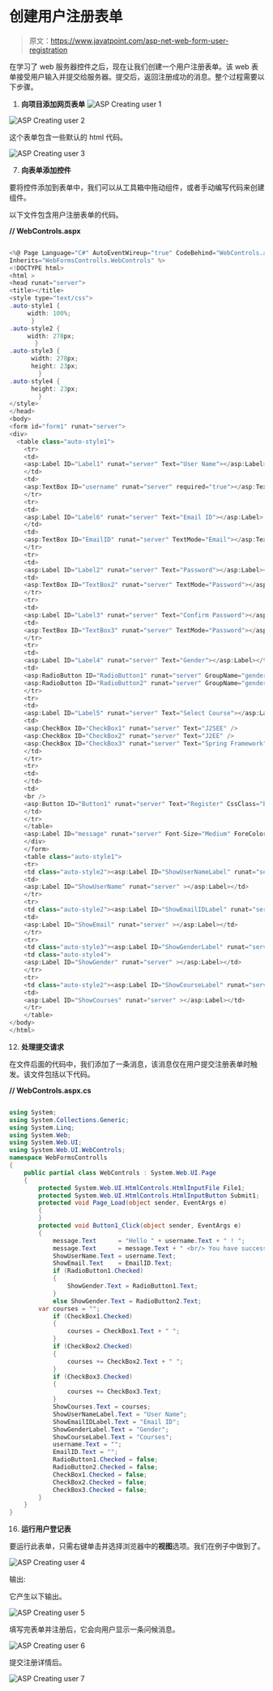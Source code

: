 # 创建用户注册表单

> 原文：<https://www.javatpoint.com/asp-net-web-form-user-registration>

在学习了 web 服务器控件之后，现在让我们创建一个用户注册表单。该 web 表单接受用户输入并提交给服务器。提交后，返回注册成功的消息。整个过程需要以下步骤。

1.  **向项目添加网页表单**
![ASP Creating user 1](img/95beec627d71b1e836fc656528c8a9ff.png)

![ASP Creating user 2](img/b49a936bf5d0c661c193395f9c2acb32.png)

这个表单包含一些默认的 html 代码。

![ASP Creating user 3](img/bf3b2ca534f31f3ccdb722bcc7a4fdb3.png)

7.  **向表单添加控件**

要将控件添加到表单中，我们可以从工具箱中拖动组件，或者手动编写代码来创建组件。

以下文件包含用户注册表单的代码。

**// WebControls.aspx**

```cs

<%@ Page Language="C#" AutoEventWireup="true" CodeBehind="WebControls.aspx.cs" 
Inherits="WebFormsControlls.WebControls" %>
<!DOCTYPE html>
<html >
<head runat="server">
<title></title>
<style type="text/css">
.auto-style1 {
     width: 100%;
      }
.auto-style2 {
     width: 278px;
       }
.auto-style3 {
      width: 278px;
      height: 23px;
        }
.auto-style4 {
      height: 23px;
        }
</style>
</head>
<body>
<form id="form1" runat="server">
<div>         
  <table class="auto-style1">
    <tr>
    <td>
    <asp:Label ID="Label1" runat="server" Text="User Name"></asp:Label>
    </td>
    <td>
    <asp:TextBox ID="username" runat="server" required="true"></asp:TextBox></td>
    </tr>
    <tr>
    <td>
    <asp:Label ID="Label6" runat="server" Text="Email ID"></asp:Label>
    </td>
    <td>
    <asp:TextBox ID="EmailID" runat="server" TextMode="Email"></asp:TextBox></td>
    </tr>
    <tr>
    <td>
    <asp:Label ID="Label2" runat="server" Text="Password"></asp:Label></td>
    <td>
    <asp:TextBox ID="TextBox2" runat="server" TextMode="Password"></asp:TextBox></td>
    </tr>
    <tr>
    <td>
    <asp:Label ID="Label3" runat="server" Text="Confirm Password"></asp:Label></td>
    <td>
    <asp:TextBox ID="TextBox3" runat="server" TextMode="Password"></asp:TextBox></td>
    </tr>
    <tr>
    <td>
    <asp:Label ID="Label4" runat="server" Text="Gender"></asp:Label></td>
    <td>
    <asp:RadioButton ID="RadioButton1" runat="server" GroupName="gender" Text="Male" />
	<asp:RadioButton ID="RadioButton2" runat="server" GroupName="gender" Text="Female" /></td>
    </tr>
    <tr>
    <td>
    <asp:Label ID="Label5" runat="server" Text="Select Course"></asp:Label>s</td>
    <td>
    <asp:CheckBox ID="CheckBox1" runat="server" Text="J2SEE" />
	<asp:CheckBox ID="CheckBox2" runat="server" Text="J2EE" />
	<asp:CheckBox ID="CheckBox3" runat="server" Text="Spring Framework" />
    </td>
    </tr>
    <tr>
    <td>
    </td>
    <td>
    <br />
    <asp:Button ID="Button1" runat="server" Text="Register" CssClass="btn btn-primary" OnClick="Button1_Click"/>
    </td>
    </tr>
    </table>
    <asp:Label ID="message" runat="server" Font-Size="Medium" ForeColor="Red"></asp:Label>
    </div>
    </form>
    <table class="auto-style1">
    <tr>
    <td class="auto-style2"><asp:Label ID="ShowUserNameLabel" runat="server" ></asp:Label></td>
    <td>
    <asp:Label ID="ShowUserName" runat="server" ></asp:Label></td>
    </tr>
    <tr>
    <td class="auto-style2"><asp:Label ID="ShowEmailIDLabel" runat="server" ></asp:Label></td>
    <td>
    <asp:Label ID="ShowEmail" runat="server" ></asp:Label></td>
    </tr>
    <tr>
    <td class="auto-style3"><asp:Label ID="ShowGenderLabel" runat="server" ></asp:Label></td>
    <td class="auto-style4">
    <asp:Label ID="ShowGender" runat="server" ></asp:Label></td>
    </tr>
    <tr>
    <td class="auto-style2"><asp:Label ID="ShowCourseLabel" runat="server" ></asp:Label></td>
    <td>
    <asp:Label ID="ShowCourses" runat="server" ></asp:Label></td>
    </tr>
    </table>
</body>
</html>

```

12.  **处理提交请求**

在文件后面的代码中，我们添加了一条消息，该消息仅在用户提交注册表单时触发。该文件包括以下代码。

**// WebControls.aspx.cs**

```cs

using System;
using System.Collections.Generic;
using System.Linq;
using System.Web;
using System.Web.UI;
using System.Web.UI.WebControls;
namespace WebFormsControlls
{
    public partial class WebControls : System.Web.UI.Page
    {
        protected System.Web.UI.HtmlControls.HtmlInputFile File1;
        protected System.Web.UI.HtmlControls.HtmlInputButton Submit1;
        protected void Page_Load(object sender, EventArgs e)
        {
        }
        protected void Button1_Click(object sender, EventArgs e)
        {
            message.Text      = "Hello " + username.Text + " ! ";
            message.Text      = message.Text + " <br/> You have successfuly Registered with the following details.";
            ShowUserName.Text = username.Text;
            ShowEmail.Text    = EmailID.Text;
            if (RadioButton1.Checked)
            {
                ShowGender.Text = RadioButton1.Text;
            }
            else ShowGender.Text = RadioButton2.Text;
        var courses = "";
            if (CheckBox1.Checked)
            {
                courses = CheckBox1.Text + " ";
            }
            if (CheckBox2.Checked)
            {
                courses += CheckBox2.Text + " ";
            }   
            if (CheckBox3.Checked)
            {
                courses += CheckBox3.Text;
            }
            ShowCourses.Text = courses;
            ShowUserNameLabel.Text = "User Name";
            ShowEmailIDLabel.Text = "Email ID";
            ShowGenderLabel.Text = "Gender";
            ShowCourseLabel.Text = "Courses";
            username.Text = "";
            EmailID.Text = "";
            RadioButton1.Checked = false;
            RadioButton2.Checked = false;
            CheckBox1.Checked = false;
            CheckBox2.Checked = false;
            CheckBox3.Checked = false;
        }
    }
}

```

16.  **运行用户登记表**

要运行此表单，只需右键单击并选择浏览器中的**视图**选项。我们在例子中做到了。

![ASP Creating user 4](img/2abe0cace04db80d6ba00c30d04a31c8.png)

输出:

它产生以下输出。

![ASP Creating user 5](img/5f74c175c99f106f6abd1aac488f3b23.png)

填写完表单并注册后，它会向用户显示一条问候消息。

![ASP Creating user 6](img/f6de8385e662c45de52c0de11c940f12.png)

提交注册详情后。

![ASP Creating user 7](img/23f93e407e6ae465d614839285ee360c.png)